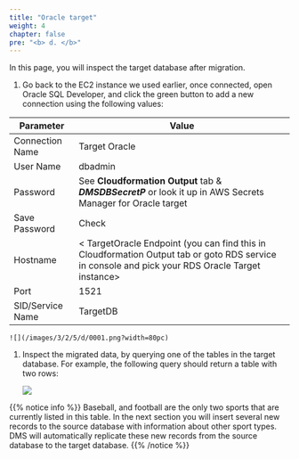 ```yaml
---
title: "Oracle target"
weight: 4
chapter: false
pre: "<b> d. </b>"
---
```


In this page, you will inspect the target database after migration.

1. Go back to the EC2 instance we used earlier, once connected, open Oracle SQL Developer, and click the green button to add a new connection using the following values:

|  Parameter	 |  Value  |
|----------------|-------------------|
|  Connection Name	 |  Target Oracle  |
|  User Name	 |  dbadmin  |
|  Password	 |  See **Cloudformation Output** tab & **_DMSDBSecretP_** or look it up in AWS Secrets Manager for Oracle target  |
|  Save Password	 |  Check  |
|  Hostname	 |  < TargetOracle Endpoint (you can find this in Cloudformation Output tab or goto RDS service in console and pick your RDS Oracle Target instance>  |
|  Port	 |  1521  |
|  SID/Service Name	 |  TargetDB  |

    ![](/images/3/2/5/d/0001.png?width=80pc)

1. Inspect the migrated data, by querying one of the tables in the target database. For example, the following query should return a table with two rows:

    ![](/images/3/2/5/d/0002.png?width=80pc)

{{% notice info %}}
Baseball, and football are the only two sports that are currently listed in this table. In the next section you will insert several new records to the source database with information about other sport types. DMS will automatically replicate these new records from the source database to the target database.
{{% /notice %}}